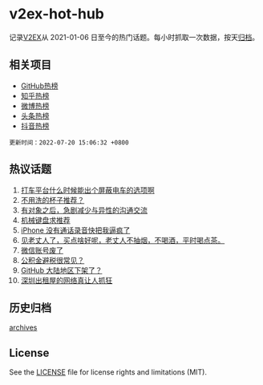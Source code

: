 # v2ex-hot-hub

 记录[V2EX](https://www.v2ex.com/)从 2021-01-06 日至今的热门话题。每小时抓取一次数据，按天[归档](archives)。
 
 ## 相关项目

- [GitHub热榜](https://github.com/snaildev/github-hot-hub)
- [知乎热榜](https://github.com/snaildev/zhihu-hot-hub)
- [微博热榜](https://github.com/snaildev/weibo-hot-hub)
- [头条热榜](https://github.com/snaildev/toutiao-hot-hub)
- [抖音热榜](https://github.com/snaildev/douyin-hot-hub)


 `更新时间：2022-07-20 15:06:32 +0800`

## 热议话题

1. [打车平台什么时候能出个屏蔽电车的选项啊](https://www.v2ex.com/t/867339)
1. [不用洗的杯子推荐？](https://www.v2ex.com/t/867388)
1. [有对象之后，急剧减少与异性的沟通交流](https://www.v2ex.com/t/867447)
1. [机械键盘求推荐](https://www.v2ex.com/t/867290)
1. [iPhone 没有通话录音快把我逼疯了](https://www.v2ex.com/t/867435)
1. [见老丈人了，买点啥好呢，老丈人不抽烟，不喝酒，平时喝点茶。](https://www.v2ex.com/t/867393)
1. [微信账号废了](https://www.v2ex.com/t/867428)
1. [公积金避税很常见？](https://www.v2ex.com/t/867510)
1. [GitHub 大陆地区下架了？](https://www.v2ex.com/t/867384)
1. [深圳出租屋的网络真让人抓狂](https://www.v2ex.com/t/867436)

## 历史归档

[archives](archives)

## License

See the [LICENSE](LICENSE) file for license rights and limitations (MIT).
